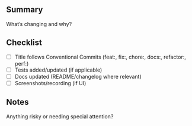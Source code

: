 ## Summary
What’s changing and why?

## Checklist
- [ ] Title follows Conventional Commits (feat:, fix:, chore:, docs:, refactor:, perf:)
- [ ] Tests added/updated (if applicable)
- [ ] Docs updated (README/changelog where relevant)
- [ ] Screenshots/recording (if UI)

## Notes
Anything risky or needing special attention?
